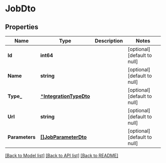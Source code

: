 # JobDto

## Properties
Name | Type | Description | Notes
------------ | ------------- | ------------- | -------------
**Id** | **int64** |  | [optional] [default to null]
**Name** | **string** |  | [optional] [default to null]
**Type_** | [***IntegrationTypeDto**](IntegrationTypeDto.md) |  | [optional] [default to null]
**Url** | **string** |  | [optional] [default to null]
**Parameters** | [**[]JobParameterDto**](JobParameterDto.md) |  | [optional] [default to null]

[[Back to Model list]](../README.md#documentation-for-models) [[Back to API list]](../README.md#documentation-for-api-endpoints) [[Back to README]](../README.md)

